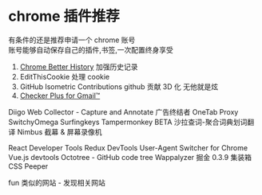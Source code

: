 # chrome 插件推荐

有条件的还是推荐申请一个 chrome 账号  
账号能够自动保存自己的插件,书签,一次配置终身享受

1. [Chrome Better History](chrome://extensions/?id=egehpkpgpgooebopjihjmnpejnjafefi)
   加强历史记录
2. EditThisCookie
   处理 cookie
3. GitHub Isometric Contributions
   github 贡献 3D 化 无他就是炫
4. [Checker Plus for Gmail™ ](https://chrome.google.com/webstore/detail/checker-plus-for-gmail/oeopbcgkkoapgobdbedcemjljbihmemj/related?utm_source=chrome-ntp-icon)

Diigo Web Collector - Capture and Annotate
广告终结者
OneTab
Proxy SwitchyOmega
Surfingkeys
Tampermonkey BETA
沙拉查词-聚合词典划词翻译
Nimbus 截幕 & 屏幕录像机

React Developer Tools
Redux DevTools
User-Agent Switcher for Chrome
Vue.js devtools
Octotree - GitHub code tree
Wappalyzer
掘金 0.3.9
集装箱
CSS Peeper

fun
类似的网站 - 发现相关网站
